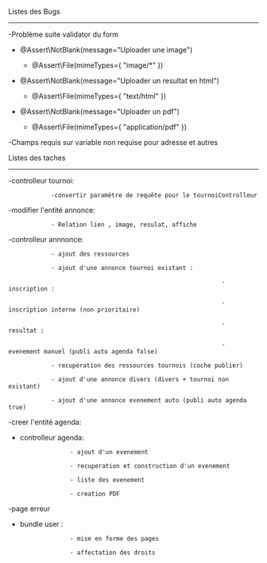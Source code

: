 Listes des Bugs
***************

-Problème suite validator du form 
* @Assert\NotBlank(message="Uploader une image")
     * @Assert\File(mimeTypes={ "image/*" })
		 
* @Assert\NotBlank(message="Uploader un resultat en html")
     * @Assert\File(mimeTypes={ "text/html" })
		 
 * @Assert\NotBlank(message="Uploader un pdf")
     * @Assert\File(mimeTypes={ "application/pdf" })
		 		 
-Champs requis  sur variable non requise  pour adresse et autres


Listes des taches
***************

-controlleur tournoi:

				-convertir paramètre de requête pour le tournoiControlleur

-modifier l'entité annonce:
					
				- Relation lien , image, resulat, affiche

-controlleur annnonce:

				- ajout des ressources

				- ajout d'une annonce tournoi existant :
				
																-  inscription : 
																
																-  inscription interne (non prioritaire)
																
																-  resultat : 
																
																- evenement manuel (publi auto agenda false)
																
				- recupération des ressources tournois (coche publier)
					
				- ajout d'une annonce divers (divers + tournoi non existant)
					
				- ajout d'une annonce evenement auto (publi auto agenda true)
				
				
				
-creer l'entité agenda:

- controlleur agenda:

					- ajout d'un evenement
					
					- recuperation et construction d'un evenement
					
					- liste des evenement
					
					- creation PDF
								

-page erreur

- bundle user : 

					- mise en forme des pages
					
					- affectation des droits


				